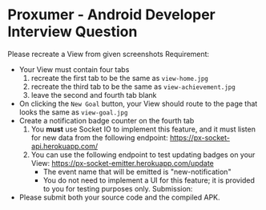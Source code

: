 # Proxumer - Android Developer Interview Question

Please recreate a View from given screenshots
Requirement:

- Your View must contain four tabs
  1. recreate the first tab to be the same as `view-home.jpg`
  2. recreate the third tab to be the same as `view-achievement.jpg`
  3. leave the second and fourth tab blank
- On clicking the `New Goal` button, your View should route to the page that looks the same as `view-goal.jpg`
- Create a notification badge counter on the fourth tab
  1. You **must** use Socket IO to implement this feature, and it must listen for new data from the following endpoint: https://px-socket-api.herokuapp.com/
  2. You can use the following endpoint to test updating badges on your View: https://px-socket-emitter.herokuapp.com/update
     - The event name that will be emitted is "new-notification"
     - You do not need to implement a UI for this feature; it is provided to you for testing purposes only.
       Submission:
- Please submit both your source code and the compiled APK.
